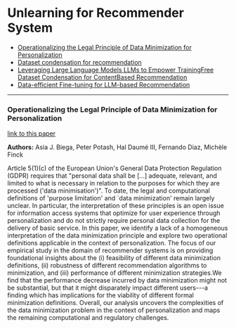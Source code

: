 # Unlearning for Recommender System 

<!-- no toc -->
- [Operationalizing the Legal Principle of Data Minimization for Personalization](#1)
- [Dataset condensation for recommendation](#2)
- [Leveraging Large Language Models LLMs to Empower TrainingFree Dataset Condensation for ContentBased Recommendation](#3)
- [Data-efficient Fine-tuning for LLM-based Recommendation](#4)

---

### <span id="1">Operationalizing the Legal Principle of Data Minimization for Personalization</span>
[link to this paper](https://arxiv.org/abs/2005.13718)

**Authors:** Asia J. Biega, Peter Potash, Hal Daumé III, Fernando Diaz, Michèle Finck

Article 5(1)(c) of the European Union's General Data Protection Regulation (GDPR) requires that "personal data shall be [...] adequate, relevant, and limited to what is necessary in relation to the purposes for which they are processed ('data minimisation')". To date, the legal and computational definitions of 'purpose limitation' and `data minimization' remain largely unclear. In particular, the interpretation of these principles is an open issue for information access systems that optimize for user experience through personalization and do not strictly require personal data collection for the delivery of basic service.
In this paper, we identify a lack of a homogeneous interpretation of the data minimization principle and explore two operational definitions applicable in the context of personalization. The focus of our empirical study in the domain of recommender systems is on providing foundational insights about the (i) feasibility of different data minimization definitions, (ii) robustness of different recommendation algorithms to minimization, and (iii) performance of different minimization strategies.We find that the performance decrease incurred by data minimization might not be substantial, but that it might disparately impact different users---a finding which has implications for the viability of different formal minimization definitions. Overall, our analysis uncovers the complexities of the data minimization problem in the context of personalization and maps the remaining computational and regulatory challenges.